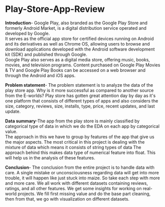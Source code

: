 # Play-Store-App-Review
**Introduction**- Google Play, also branded as the Google Play Store and formerly Android Market, is  a digital distribution service operated and developed by Google.  
It serves as the official app store for certified devices running on Android and its  derivatives as well as Chrome OS, allowing users to browse and download  applications developed with the Android software development kit (SDK) and  published through Google.  
Google Play also serves as a digital media store, offering music, books, movies, and  television programs. Content purchased on Google Play Movies & TV  and Google Play Books can be accessed on a web browser and through the Android  and iOS apps.

**Problem statement**- The problem statement is to analyze the data of the play store app. Why is it more  successful as compared to another source from the E-worlds? Play store has gotten great  attention day by day as it's one platform that consists of different types of apps and also  considers the size, category, reviews, size, installs, type, price, recent updates, and last  update. 

 **Data summary**-The app from the play store is mainly classified by categorical type of data in which we do  the EDA on each app by categorical value.  
The approach in this we have to group by features of the app that give us the major  aspects. The most critical in this project is dealing with the mixture of data which means it  consists of string types of data The approach behind this makes data type of  numerical feature into float. This will help us in the analysis of these features. 

**Conclusion**- The conclusion from the entire project is to handle data with care. A single mistake or  unconsciousness regarding data will get into more trouble, it will happen like just  stuck into maize. So take each step with more and more care. 
We all work with different datasets containing reviews, ratings, and all other  features. We get some insights for working on real-world projects. We fill first  missing value and do the base part cleaning, then from that, we go with  visualization on different datasets.

